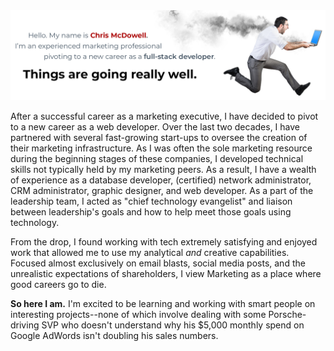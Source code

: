 <img src="GitHub Profile Banner 1.jpg" alt="Chris McDowell, experienced marketing professional pivoting to a new career as a full-stack developer.">

After a successful career as a marketing executive, I have decided to pivot to a new career as a web developer. Over the last two decades, I have partnered with several fast-growing start-ups to oversee the creation of their marketing infrastructure. As I was often the sole marketing resource during the beginning stages of these companies, I developed technical skills not typically held by my marketing peers. As a result, I have a wealth of experience as a database developer, (certified) network administrator, CRM administrator, graphic designer, and web developer. As a part of the leadership team, I acted as "chief technology evangelist" and liaison between leadership's goals and how to help meet those goals using technology.

From the drop, I found working with tech extremely satisfying and enjoyed work that allowed me to use my analytical *and* creative capabilities. Focused almost exclusively on email blasts, social media posts, and the unrealistic expectations of shareholders, I view Marketing as a place where good careers go to die.

**So here I am.** I'm excited to be learning and working with smart people on interesting projects--none of which involve dealing with some Porsche-driving SVP who doesn't understand why his $5,000 monthly spend on Google AdWords isn't doubling his sales numbers.
